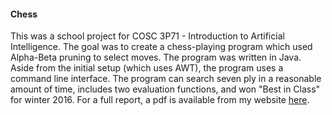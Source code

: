 #### Chess  
This was a school project for COSC 3P71 - Introduction to Artificial Intelligence. The goal was to create a chess-playing program which used Alpha-Beta pruning to select moves. The program was written in Java. Aside from the initial setup (which uses AWT), the program uses a command line interface. The program can search seven ply in a reasonable amount of time, includes two evaluation functions, and won "Best in Class" for winter 2016. For a full report, a pdf is available from my website [here](http://www.cosc.brocku.ca/~lm15us). 